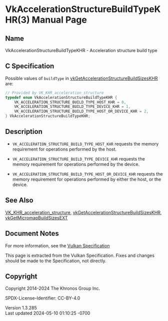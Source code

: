 # VkAccelerationStructureBuildTypeKHR(3) Manual Page

## Name

VkAccelerationStructureBuildTypeKHR - Acceleration structure build type



## <a href="#_c_specification" class="anchor"></a>C Specification

Possible values of `buildType` in
[vkGetAccelerationStructureBuildSizesKHR](https://registry.khronos.org/vulkan/specs/1.3-extensions/man/html/vkGetAccelerationStructureBuildSizesKHR.html)
are:

``` c
// Provided by VK_KHR_acceleration_structure
typedef enum VkAccelerationStructureBuildTypeKHR {
    VK_ACCELERATION_STRUCTURE_BUILD_TYPE_HOST_KHR = 0,
    VK_ACCELERATION_STRUCTURE_BUILD_TYPE_DEVICE_KHR = 1,
    VK_ACCELERATION_STRUCTURE_BUILD_TYPE_HOST_OR_DEVICE_KHR = 2,
} VkAccelerationStructureBuildTypeKHR;
```

## <a href="#_description" class="anchor"></a>Description

- `VK_ACCELERATION_STRUCTURE_BUILD_TYPE_HOST_KHR` requests the memory
  requirement for operations performed by the host.

- `VK_ACCELERATION_STRUCTURE_BUILD_TYPE_DEVICE_KHR` requests the memory
  requirement for operations performed by the device.

- `VK_ACCELERATION_STRUCTURE_BUILD_TYPE_HOST_OR_DEVICE_KHR` requests the
  memory requirement for operations performed by either the host, or the
  device.

## <a href="#_see_also" class="anchor"></a>See Also

[VK_KHR_acceleration_structure](https://registry.khronos.org/vulkan/specs/1.3-extensions/man/html/VK_KHR_acceleration_structure.html),
[vkGetAccelerationStructureBuildSizesKHR](https://registry.khronos.org/vulkan/specs/1.3-extensions/man/html/vkGetAccelerationStructureBuildSizesKHR.html),
[vkGetMicromapBuildSizesEXT](https://registry.khronos.org/vulkan/specs/1.3-extensions/man/html/vkGetMicromapBuildSizesEXT.html)

## <a href="#_document_notes" class="anchor"></a>Document Notes

For more information, see the <a
href="https://registry.khronos.org/vulkan/specs/1.3-extensions/html/vkspec.html#VkAccelerationStructureBuildTypeKHR"
target="_blank" rel="noopener">Vulkan Specification</a>

This page is extracted from the Vulkan Specification. Fixes and changes
should be made to the Specification, not directly.

## <a href="#_copyright" class="anchor"></a>Copyright

Copyright 2014-2024 The Khronos Group Inc.

SPDX-License-Identifier: CC-BY-4.0

Version 1.3.285  
Last updated 2024-05-10 01:10:25 -0700
